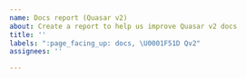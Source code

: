 ```yaml
---
name: Docs report (Quasar v2)
about: Create a report to help us improve Quasar v2 docs
title: ''
labels: ":page_facing_up: docs, \U0001F51D Qv2"
assignees: ''

---
```



